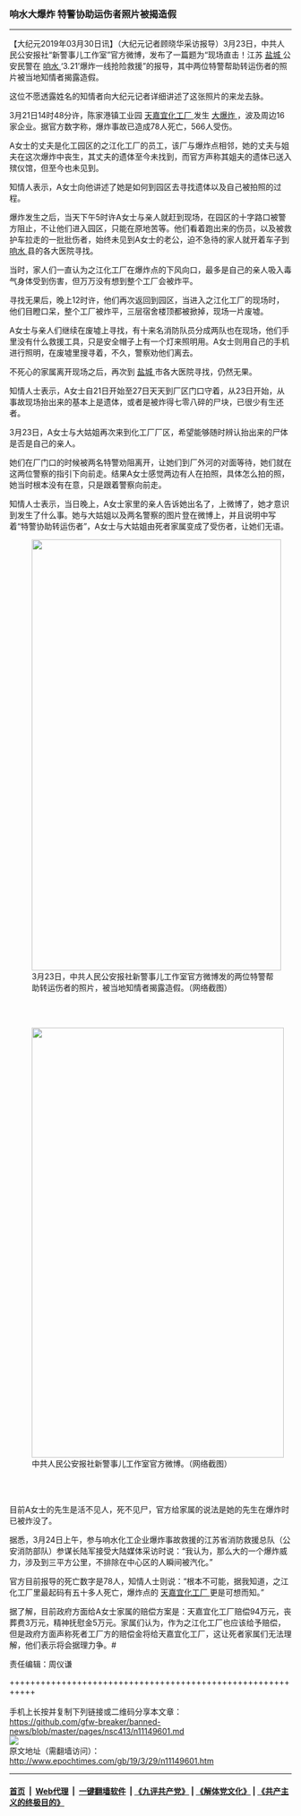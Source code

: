 ### 响水大爆炸 特警协助运伤者照片被揭造假
------------------------

<p>
 【大纪元2019年03月30日讯】（大纪元记者顾晓华采访报导）3月23日，中共人民公安报社“新警事儿工作室”官方微博，发布了一篇题为“现场直击！江苏
 <a href="http://www.epochtimes.com/gb/tag/%E7%9B%90%E5%9F%8E.html">
  盐城
 </a>
 公安民警在
 <a href="http://www.epochtimes.com/gb/tag/%E5%93%8D%E6%B0%B4.html">
  响水
 </a>
 ‘3.21’爆炸一线抢险救援”的报导，其中两位特警帮助转运伤者的照片被当地知情者揭露造假。
</p>
<p>
 这位不愿透露姓名的知情者向大纪元记者详细讲述了这张照片的来龙去脉。
</p>
<p>
 3月21日14时48分许，陈家港镇工业园
 <a href="http://www.epochtimes.com/gb/tag/%E5%A4%A9%E5%98%89%E5%AE%9C%E5%8C%96%E5%B7%A5%E5%8E%82.html">
  天嘉宜化工厂
 </a>
 发生
 <a href="http://www.epochtimes.com/gb/tag/%E5%A4%A7%E7%88%86%E7%82%B8.html">
  大爆炸
 </a>
 ，波及周边16家企业。据官方数字称，爆炸事故已造成78人死亡，566人受伤。
</p>
<p>
 A女士的丈夫是化工园区的之江化工厂的员工，该厂与爆炸点相邻，她的丈夫与姐夫在这次爆炸中丧生，其丈夫的遗体至今未找到，而官方声称其姐夫的遗体已送入殡仪馆，但至今也未见到。
</p>
<p>
 知情人表示，A女士向他讲述了她是如何到园区去寻找遗体以及自己被拍照的过程。
</p>
<p>
 爆炸发生之后，当天下午5时许A女士与亲人就赶到现场，在园区的十字路口被警方阻止，不让他们进入园区，只能在原地苦等。他们看着跑出来的伤员，以及被救护车拉走的一批批伤者，始终未见到A女士的老公，迫不急待的家人就开着车子到
 <a href="http://www.epochtimes.com/gb/tag/%E5%93%8D%E6%B0%B4.html">
  响水
 </a>
 县的各大医院寻找。
</p>
<p>
 当时，家人们一直认为之江化工厂在爆炸点的下风向口，最多是自己的亲人吸入毒气身体受到伤害，但万万没有想到整个工厂会被炸平。
</p>
<p>
 寻找无果后，晚上12时许，他们再次返回到园区，当进入之江化工厂的现场时，他们目瞪口呆，整个工厂被炸平，三层宿舍楼顶都被掀掉，现场一片废墟。
</p>
<p>
 A女士与亲人们继续在废墟上寻找，有十来名消防队员分成两队也在现场，他们手里没有什么救援工具，只是安全帽子上有一个灯来照明用。A女士则用自己的手机进行照明，在废墟里搜寻着，不久，警察劝他们离去。
</p>
<p>
 不死心的家属离开现场之后，再次到
 <a href="http://www.epochtimes.com/gb/tag/%E7%9B%90%E5%9F%8E.html">
  盐城
 </a>
 市各大医院寻找，仍然无果。
</p>
<p>
 知情人士表示，A女士自21日开始至27日天天到厂区门口守着，从23日开始，从事故现场抬出来的基本上是遗体，或者是被炸得七零八碎的尸块，已很少有生还者。
</p>
<p>
 3月23日，A女士与大姑姐再次来到化工厂厂区，希望能够随时辨认抬出来的尸体是否是自己的亲人。
</p>
<p>
 她们在厂门口的时候被两名特警劝阻离开，让她们到厂外河的对面等待，她们就在这两位警察的指引下向前走。结果A女士感觉两边有人在拍照，具体怎么拍的照，她当时根本没有在意，只是跟着警察向前走。
</p>
<p>
 知情人士表示，当日晚上，A女士家里的亲人告诉她出名了，上微博了，她才意识到发生了什么事。她与大姑姐以及两名警察的图片登在微博上，并且说明中写着“特警协助转运伤者”，A女士与大姑姐由死者家属变成了受伤者，让她们无语。
</p>
<figure class="wp-caption aligncenter" id="attachment_11149635" style="width: 445px">
 <a href="http://i.epochtimes.com/assets/uploads/2019/03/2-47.jpg">
  <img alt="" class="size-full wp-image-11149635" height="770" src="http://i.epochtimes.com/assets/uploads/2019/03/2-47.jpg" width="445"/>
 </a>
 <br/><figcaption class="wp-caption-text">
  3月23日，中共人民公安报社新警事儿工作室官方微博发的两位特警帮助转运伤者的照片，被当地知情者揭露造假。（网络截图）
 </figcaption><br/>
</figure><br/>
<figure class="wp-caption aligncenter" id="attachment_11149637" style="width: 450px">
 <a href="http://i.epochtimes.com/assets/uploads/2019/03/4-16.jpg">
  <img alt="" class="size-medium wp-image-11149637" height="768" src="http://i.epochtimes.com/assets/uploads/2019/03/4-16-450x768.jpg" width="450"/>
 </a>
 <br/><figcaption class="wp-caption-text">
  中共人民公安报社新警事儿工作室官方微博。（网络截图）
 </figcaption><br/>
</figure><br/>
<p>
 目前A女士的先生是活不见人，死不见尸，官方给家属的说法是她的先生在爆炸时已被炸没了。
</p>
<p>
 据悉，3月24日上午，参与响水化工企业爆炸事故救援的江苏省消防救援总队（公安消防部队）参谋长陆军接受大陆媒体采访时说：“我认为，那么大的一个爆炸威力，涉及到三平方公里，不排除在中心区的人瞬间被汽化。”
</p>
<p>
 官方目前报导的死亡数字是78人，知情人士则说：“根本不可能，据我知道，之江化工厂里最起码有五十多人死亡，爆炸点的
 <a href="http://www.epochtimes.com/gb/tag/%E5%A4%A9%E5%98%89%E5%AE%9C%E5%8C%96%E5%B7%A5%E5%8E%82.html">
  天嘉宜化工厂
 </a>
 更是可想而知。”
</p>
<p>
 据了解，目前政府方面给A女士家属的赔偿方案是：天嘉宜化工厂赔偿94万元，丧葬费3万元，精神抚慰金5万元。家属们认为，作为之江化工厂也应该给予赔偿，但是政府方面声称死者工厂方的赔偿金将给天嘉宜化工厂，这让死者家属们无法理解，他们表示将会据理力争。#
</p>
<p>
 责任编辑：周仪谦
</p>

+++++++++++++++++++++++++++++++++++++++++++++++++++++++++++<br/><br/>
手机上长按并复制下列链接或二维码分享本文章：<br/>
https://github.com/gfw-breaker/banned-news/blob/master/pages/nsc413/n11149601.md <br/>
<a href='https://github.com/gfw-breaker/banned-news/blob/master/pages/nsc413/n11149601.md'><img src='https://github.com/gfw-breaker/banned-news/blob/master/pages/nsc413/n11149601.md.png'/></a> <br/>
原文地址（需翻墙访问）：http://www.epochtimes.com/gb/19/3/29/n11149601.htm


------------------------
#### [首页](https://github.com/gfw-breaker/banned-news/blob/master/README.md) &nbsp;|&nbsp; [Web代理](https://github.com/labour-camp/helloworld) &nbsp;|&nbsp; [一键翻墙软件](https://github.com/gfw-breaker/nogfw/blob/master/README.md) &nbsp;| [《九评共产党》](https://github.com/gfw-breaker/9ping.md/blob/master/README.md#九评之一评共产党是什么) | [《解体党文化》](https://github.com/gfw-breaker/jtdwh.md/blob/master/README.md) | [《共产主义的终极目的》](https://github.com/gfw-breaker/gczydzjmd.md/blob/master/README.md)

